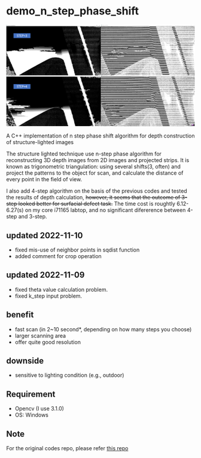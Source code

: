# demo_n_step_phase_shift


![alt text](https://github.com/1TTT9/demo_n_step_phase_shift/blob/main/images/demo.png?raw=true)

A C++ implementation of n step phase shift algorithm for depth construction of structure-lighted images

The structure lighted technique use n-step phase algorithm for reconstructing 3D depth images from 2D images and projected strips.
It is known as trigonometric triangulation: using several shifts(3, often) and project the patterns to the object for scan, 
and calculate the distance of every point in the field of view. 

I also add 4-step algorithm on the basis of the previous codes and tested the results of depth calculation, ~~however, it seems that the outcome of 3-step looked better for surfacial defect task.~~
The time cost is roughtly 6.12-6.27(s) on my core i71165 labtop, and no significant difererence between 4-step and 3-step.

## updated 2022-11-10
  - fixed mis-use of neighbor points in sqdist function
  - added comment for crop operation


## updated 2022-11-09
  - fixed theta value calculation problem.
  - fixed k_step input problem.

## benefit 
  - fast scan (in 2~10 second*, depending on how many steps you choose)
  - larger scanning area
  - offer quite good resolution

## downside
 - sensitive to lighting condition (e.g., outdoor)
 

## Requirement
  - Opencv (I use 3.1.0)
  - OS: Windows
  

## Note
 For the original codes repo, please refer [this repo](https://github.com/phreax/structured_light) 



